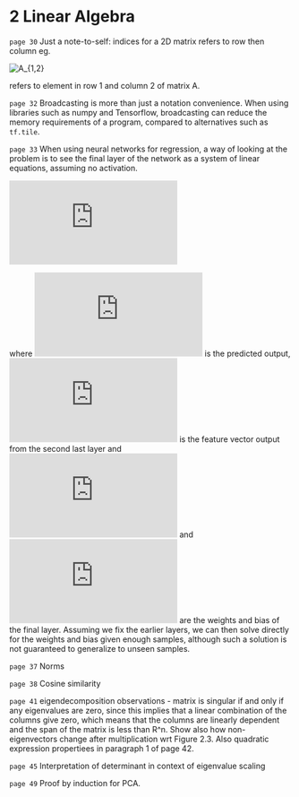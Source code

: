 # 2 Linear Algebra

`page 30` Just a note-to-self: indices for a 2D matrix refers to row then column eg. 

![A_{1,2}](http://latex.codecogs.com/gif.latex?A_{1,2})

refers to element in row 1 and column 2 of matrix A.

`page 32` Broadcasting is more than just a notation convenience. When using libraries such as numpy and Tensorflow, broadcasting can reduce the memory requirements of a program, compared to alternatives such as `tf.tile`.

`page 33` When using neural networks for regression, a way of looking at the problem is to see the final layer of the network as a system of linear equations, assuming no activation.

![\mathbf{y}_{pred}=\mathbf{Wf}+\mathbf{b}](http://latex.codecogs.com/gif.latex?%5Cmathbf%7By%7D_%7Bpred%7D%3D%5Cmathbf%7BWf%7D&plus;%5Cmathbf%7Bb%7D)

where ![\mathbf{y}_{pred}](http://latex.codecogs.com/gif.latex?%5Cmathbf%7By%7D_%7Bpred%7D) is the predicted output, ![\mathbf{f}](http://latex.codecogs.com/gif.latex?%5Cmathbf%7Bf%7D) is the feature vector output from the second last layer and ![\mathbf{W}](http://latex.codecogs.com/gif.latex?%5Cmathbf%7BW%7D) and ![\mathbf{b}](http://latex.codecogs.com/gif.latex?%5Cmathbf%7Bb%7D) are the weights and bias of the final layer. Assuming we fix the earlier layers, we can then solve directly for the weights and bias given enough samples, although such a solution is not guaranteed to generalize to unseen samples.

`page 37` Norms

`page 38` Cosine similarity

`page 41` eigendecomposition observations - matrix is singular if and only if any eigenvalues are zero, since this implies that a linear combination of the columns give zero, which means that the columns are linearly dependent and the span of the matrix is less than R^n. Show also how non-eigenvectors change after multiplication wrt Figure 2.3. Also quadratic expression propertiees in paragraph 1 of page 42. 

`page 45` Interpretation of determinant in context of eigenvalue scaling

`page 49` Proof by induction for PCA.

